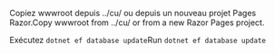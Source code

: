 <span data-ttu-id="180ed-101">Copiez wwwroot depuis ../cu/ ou depuis un nouveau projet Pages Razor.</span><span class="sxs-lookup"><span data-stu-id="180ed-101">Copy wwwroot from ../cu/ or from a new Razor Pages project.</span></span>

<span data-ttu-id="180ed-102">Exécutez `dotnet ef database update`</span><span class="sxs-lookup"><span data-stu-id="180ed-102">Run `dotnet ef database update`</span></span>

